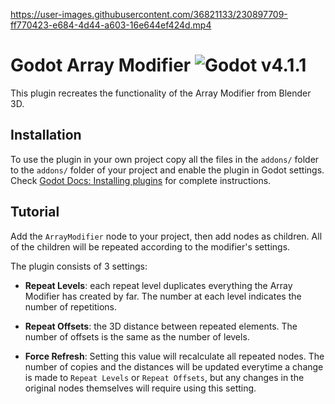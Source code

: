 https://user-images.githubusercontent.com/36821133/230897709-ff770423-e684-4d44-a603-16e644ef424d.mp4

# Godot Array Modifier ![Godot v4.1.1](https://img.shields.io/badge/godot-v4.1.1-%23478cbf)

This plugin recreates the functionality of the Array Modifier from Blender 3D.

## Installation

To use the plugin in your own project copy all the files in the `addons/` folder to the `addons/` folder of your project and enable the plugin in Godot settings. Check [Godot Docs: Installing plugins](https://docs.godotengine.org/en/stable/tutorials/plugins/editor/installing_plugins.html) for complete instructions.

## Tutorial

Add the `ArrayModifier` node to your project, then add nodes as children. All of the children will be repeated according to the modifier's settings.

The plugin consists of 3 settings:

* **Repeat Levels**: each repeat level duplicates everything the Array Modifier has created by far. The number at each level indicates the number of repetitions.

* **Repeat Offsets**: the 3D distance between repeated elements. The number of offsets is the same as the number of levels.

* **Force Refresh**: Setting this value will recalculate all repeated nodes. The number of copies and the distances will be updated everytime a change is made to `Repeat Levels` or `Repeat Offsets`, but any changes in the original nodes themselves will require using this setting.

